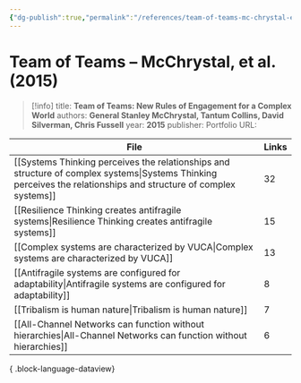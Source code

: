 ```yaml
---
{"dg-publish":true,"permalink":"/references/team-of-teams-mc-chrystal-et-al-2015/"}
---
```



# Team of Teams – McChrystal, et al. (2015)

> [!info]
> title: **Team of Teams: New Rules of Engagement for a Complex World**
> authors: **General Stanley McChrystal, Tantum Collins, David Silverman, Chris Fussell**
> year: **2015**
> publisher: Portfolio
> URL: 



| File                                                                                                                                                                | Links |
| ------------------------------------------------------------------------------------------------------------------------------------------------------------------- | ----- |
| [[Systems Thinking perceives the relationships and structure of complex systems\|Systems Thinking perceives the relationships and structure of complex systems]] | 32    |
| [[Resilience Thinking creates antifragile systems\|Resilience Thinking creates antifragile systems]]                                                             | 15    |
| [[Complex systems are characterized by VUCA\|Complex systems are characterized by VUCA]]                                                                         | 13    |
| [[Antifragile systems are configured for adaptability\|Antifragile systems are configured for adaptability]]                                                     | 8     |
| [[Tribalism is human nature\|Tribalism is human nature]]                                                                                                         | 7     |
| [[All-Channel Networks can function without hierarchies\|All-Channel Networks can function without hierarchies]]                                                 | 6     |

{ .block-language-dataview}
